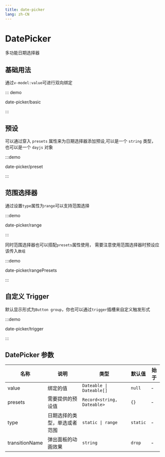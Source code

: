 ```yaml
---
title: date-picker
lang: zh-CN
---
```


<script setup>
const demos = import.meta.globEager('../../../demos/bole-design/date-picker/*/*.vue')
</script>

# DatePicker

多功能日期选择器

## 基础用法

通过`v-model:value`可进行双向绑定

::: demo

date-picker/basic

:::

## 预设

可以通过穿入 `presets` 属性来为日期选择器添加预设,可以是一个 `string` 类型，也可以是一个 `dayjs` 对象

:::demo

date-picker/preset

:::

## 范围选择器

通过设置`type`属性为`range`可以支持范围选择

:::demo

date-picker/range

:::

同时范围选择器也可以搭配`presets`属性使用， 需要注意使用范围选择器时预设应该传入`数组`

:::demo

date-picker/rangePresets

:::

## 自定义 Trigger

默认显示形式为`Button group`，你也可以通过`trigger`插槽来自定义触发形式

:::demo

date-picker/trigger

:::

## DatePicker 参数

| 名称           | 说明                         | 类型                       | 默认值   | 始于 |
| -------------- | ---------------------------- | -------------------------- | -------- | ---- |
| value          | 绑定的值                     | `Dateable \| Dateable[]`   | `null`   | -    |
| presets        | 需要提供的预设值             | `Record<string, Dateable>` | `{}`     | -    |
| type           | 日期选择的类型，单选或者范围 | `static \| range`          | `static` | -    |
| transitionName | 弹出面板的动画效果           | `string`                   | `drop`   | -    |

